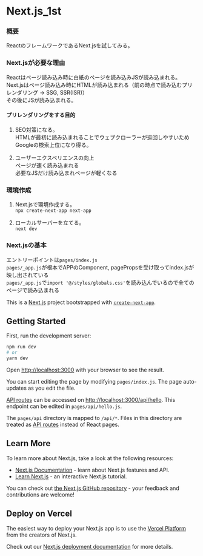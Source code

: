 # Next.js_1st
### 概要
ReactのフレームワークであるNext.jsを試してみる。<br>

### Next.jsが必要な理由
Reactはページ読み込み時に白紙のページを読み込みJSが読み込まれる。<br>
Next.jsはページ読み込み時にHTMLが読み込まれる（前の時点で読み込むプリレンダリング → SSG, SSR(ISR)）<br>
その後にJSが読み込まれる。<br>

#### プリレンダリングをする目的
1. SEO対策になる。<br>
HTMLが最初に読み込まれることでウェブクローラーが巡回しやすいためGoogleの検索上位になり得る。<br>

2. ユーザーエクスペリエンスの向上<br>
ページが速く読み込まれる<br>
必要なJSだけ読み込まれページが軽くなる<br>

### 環境作成
1. Next.jsで環境作成する。<br>
`npx create-next-app next-app`<br>

2. ローカルサーバーを立てる。<br>
`next dev`<br>

### Next.jsの基本
エントリーポイントは`pages/index.js`<br>
`pages/_app.js`が根本でAPPのComponent, pagePropsを受け取ってindex.jsが映し出されている<br>
`pages/_app.js`で`import '@/styles/globals.css'`を読み込んでいるので全てのページで読み込まれる<br>


This is a [Next.js](https://nextjs.org/) project bootstrapped with [`create-next-app`](https://github.com/vercel/next.js/tree/canary/packages/create-next-app).

## Getting Started

First, run the development server:

```bash
npm run dev
# or
yarn dev
```

Open [http://localhost:3000](http://localhost:3000) with your browser to see the result.

You can start editing the page by modifying `pages/index.js`. The page auto-updates as you edit the file.

[API routes](https://nextjs.org/docs/api-routes/introduction) can be accessed on [http://localhost:3000/api/hello](http://localhost:3000/api/hello). This endpoint can be edited in `pages/api/hello.js`.

The `pages/api` directory is mapped to `/api/*`. Files in this directory are treated as [API routes](https://nextjs.org/docs/api-routes/introduction) instead of React pages.

## Learn More

To learn more about Next.js, take a look at the following resources:

- [Next.js Documentation](https://nextjs.org/docs) - learn about Next.js features and API.
- [Learn Next.js](https://nextjs.org/learn) - an interactive Next.js tutorial.

You can check out [the Next.js GitHub repository](https://github.com/vercel/next.js/) - your feedback and contributions are welcome!

## Deploy on Vercel

The easiest way to deploy your Next.js app is to use the [Vercel Platform](https://vercel.com/new?utm_medium=default-template&filter=next.js&utm_source=create-next-app&utm_campaign=create-next-app-readme) from the creators of Next.js.

Check out our [Next.js deployment documentation](https://nextjs.org/docs/deployment) for more details.
